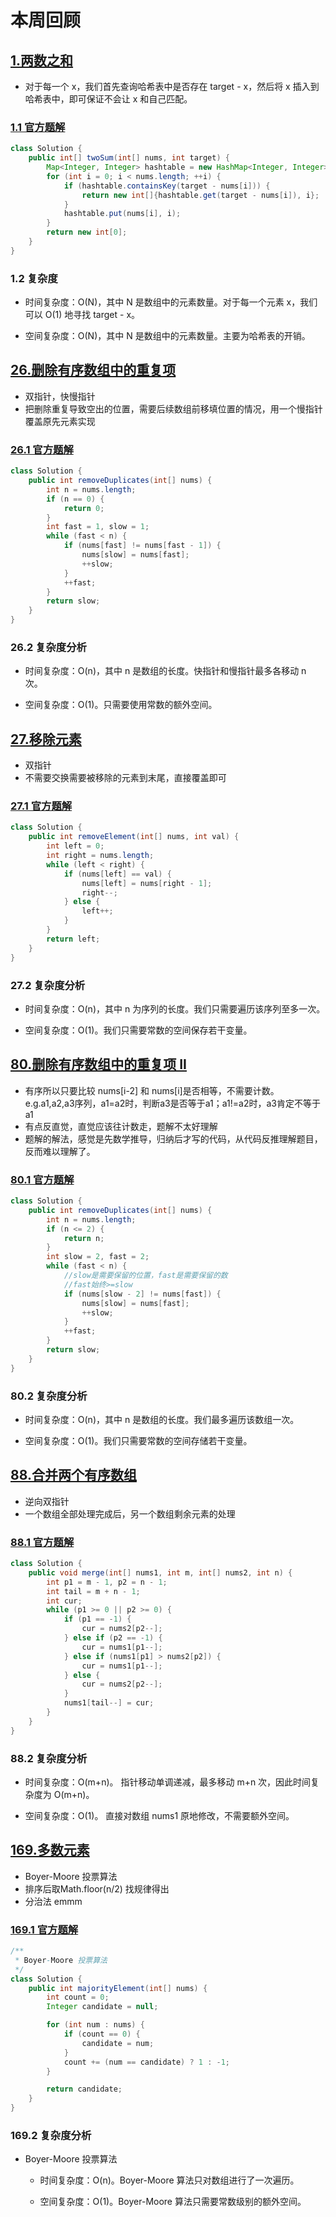# 本周回顾

## [1.两数之和](../../problems/week1/1.两数之和.md)
- 对于每一个 x，我们首先查询哈希表中是否存在 target - x，然后将 x 插入到哈希表中，即可保证不会让 x 和自己匹配。  

### [1.1 官方题解](https://leetcode.cn/problems/two-sum/solutions/434597/liang-shu-zhi-he-by-leetcode-solution/)

```java
class Solution {
    public int[] twoSum(int[] nums, int target) {
        Map<Integer, Integer> hashtable = new HashMap<Integer, Integer>();
        for (int i = 0; i < nums.length; ++i) {
            if (hashtable.containsKey(target - nums[i])) {
                return new int[]{hashtable.get(target - nums[i]), i};
            }
            hashtable.put(nums[i], i);
        }
        return new int[0];
    }
}
```
### 1.2 复杂度
- 时间复杂度：O(N)，其中 N 是数组中的元素数量。对于每一个元素 x，我们可以 O(1) 地寻找 target - x。

- 空间复杂度：O(N)，其中 N 是数组中的元素数量。主要为哈希表的开销。

## [26.删除有序数组中的重复项](../../problems/week1/26.删除有序数组中的重复项.md)
- 双指针，快慢指针
- 把删除重复导致空出的位置，需要后续数组前移填位置的情况，用一个慢指针覆盖原先元素实现

### [26.1 官方题解](https://leetcode.cn/problems/remove-duplicates-from-sorted-array/solutions/728105/shan-chu-pai-xu-shu-zu-zhong-de-zhong-fu-tudo/?envType=study-plan-v2&envId=top-interview-150)

```java
class Solution {
    public int removeDuplicates(int[] nums) {
        int n = nums.length;
        if (n == 0) {
            return 0;
        }
        int fast = 1, slow = 1;
        while (fast < n) {
            if (nums[fast] != nums[fast - 1]) {
                nums[slow] = nums[fast];
                ++slow;
            }
            ++fast;
        }
        return slow;
    }
}
```
### 26.2 复杂度分析

- 时间复杂度：O(n)，其中 n 是数组的长度。快指针和慢指针最多各移动 n 次。

- 空间复杂度：O(1)。只需要使用常数的额外空间。

## [27.移除元素](../../problems/week1/27.移除元素.md)
- 双指针
- 不需要交换需要被移除的元素到末尾，直接覆盖即可  
### [27.1 官方题解](https://leetcode.cn/problems/remove-element/solutions/730203/yi-chu-yuan-su-by-leetcode-solution-svxi/?envType=study-plan-v2&envId=top-interview-150)

```java
class Solution {
    public int removeElement(int[] nums, int val) {
        int left = 0;
        int right = nums.length;
        while (left < right) {
            if (nums[left] == val) {
                nums[left] = nums[right - 1];
                right--;
            } else {
                left++;
            }
        }
        return left;
    }
}
```
### 27.2 复杂度分析

- 时间复杂度：O(n)，其中 n 为序列的长度。我们只需要遍历该序列至多一次。

- 空间复杂度：O(1)。我们只需要常数的空间保存若干变量。

## [80.删除有序数组中的重复项 II](../../problems/week1/80.删除有序数组中的重复项II.md)

- 有序所以只要比较 nums[i-2] 和 nums[i]是否相等，不需要计数。e.g.a1,a2,a3序列，a1=a2时，判断a3是否等于a1；a1!=a2时，a3肯定不等于a1
- 有点反直觉，直觉应该往计数走，题解不太好理解
- 题解的解法，感觉是先数学推导，归纳后才写的代码，从代码反推理解题目，反而难以理解了。
### [80.1 官方题解](https://leetcode.cn/problems/remove-duplicates-from-sorted-array-ii/solutions/702644/shan-chu-pai-xu-shu-zu-zhong-de-zhong-fu-yec2/?envType=study-plan-v2&envId=top-interview-150)
```java
class Solution {
    public int removeDuplicates(int[] nums) {
        int n = nums.length;
        if (n <= 2) {
            return n;
        }
        int slow = 2, fast = 2;
        while (fast < n) {
            //slow是需要保留的位置，fast是需要保留的数
            //fast始终>=slow 
            if (nums[slow - 2] != nums[fast]) {
                nums[slow] = nums[fast];
                ++slow;
            }
            ++fast;
        }
        return slow;
    }
}
```
### 80.2 复杂度分析
- 时间复杂度：O(n)，其中 n 是数组的长度。我们最多遍历该数组一次。

- 空间复杂度：O(1)。我们只需要常数的空间存储若干变量。

## [88.合并两个有序数组](../../problems/week1/88.合并两个有序数组.md)
- 逆向双指针
- 一个数组全部处理完成后，另一个数组剩余元素的处理
### [88.1 官方题解](https://leetcode.cn/problems/merge-sorted-array/solutions/666608/he-bing-liang-ge-you-xu-shu-zu-by-leetco-rrb0/?envType=study-plan-v2&envId=top-interview-150)

```java
class Solution {
    public void merge(int[] nums1, int m, int[] nums2, int n) {
        int p1 = m - 1, p2 = n - 1;
        int tail = m + n - 1;
        int cur;
        while (p1 >= 0 || p2 >= 0) {
            if (p1 == -1) {
                cur = nums2[p2--];
            } else if (p2 == -1) {
                cur = nums1[p1--];
            } else if (nums1[p1] > nums2[p2]) {
                cur = nums1[p1--];
            } else {
                cur = nums2[p2--];
            }
            nums1[tail--] = cur;
        }
    }
}
```
### 88.2 复杂度分析

- 时间复杂度：O(m+n)。 指针移动单调递减，最多移动 m+n 次，因此时间复杂度为 O(m+n)。

- 空间复杂度：O(1)。 直接对数组 nums1 原地修改，不需要额外空间。

## [169.多数元素](../../problems/week1/169.多数元素.md)
- Boyer-Moore 投票算法
- 排序后取Math.floor(n/2) 找规律得出
- 分治法 emmm
### [169.1 官方题解](https://leetcode.cn/problems/majority-element/solutions/146074/duo-shu-yuan-su-by-leetcode-solution/?envType=study-plan-v2&envId=top-interview-150)
```java
/**
 * Boyer-Moore 投票算法 
 */
class Solution {
    public int majorityElement(int[] nums) {
        int count = 0;
        Integer candidate = null;

        for (int num : nums) {
            if (count == 0) {
                candidate = num;
            }
            count += (num == candidate) ? 1 : -1;
        }

        return candidate;
    }
}

```
### 169.2 复杂度分析
- Boyer-Moore 投票算法  
  - 时间复杂度：O(n)。Boyer-Moore 算法只对数组进行了一次遍历。

  -  空间复杂度：O(1)。Boyer-Moore 算法只需要常数级别的额外空间。




